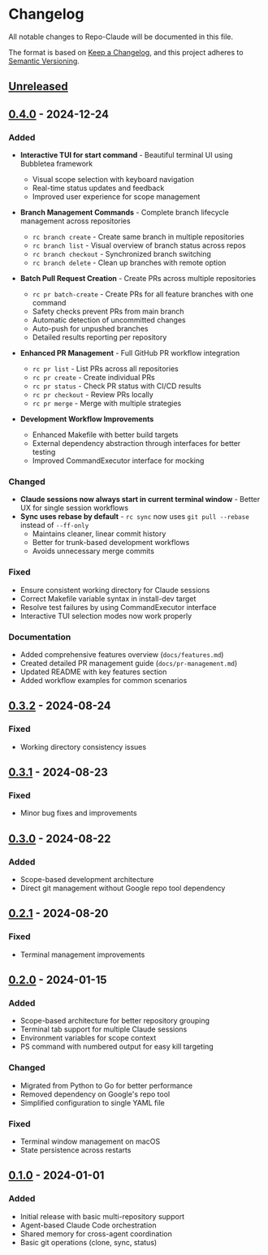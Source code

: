# Changelog

All notable changes to Repo-Claude will be documented in this file.

The format is based on [Keep a Changelog](https://keepachangelog.com/en/1.0.0/),
and this project adheres to [Semantic Versioning](https://semver.org/spec/v2.0.0.html).

## [Unreleased]

## [0.4.0] - 2024-12-24

### Added
- **Interactive TUI for start command** - Beautiful terminal UI using Bubbletea framework
  - Visual scope selection with keyboard navigation
  - Real-time status updates and feedback
  - Improved user experience for scope management
  
- **Branch Management Commands** - Complete branch lifecycle management across repositories
  - `rc branch create` - Create same branch in multiple repositories
  - `rc branch list` - Visual overview of branch status across repos
  - `rc branch checkout` - Synchronized branch switching
  - `rc branch delete` - Clean up branches with remote option
  
- **Batch Pull Request Creation** - Create PRs across multiple repositories
  - `rc pr batch-create` - Create PRs for all feature branches with one command
  - Safety checks prevent PRs from main branch
  - Automatic detection of uncommitted changes
  - Auto-push for unpushed branches
  - Detailed results reporting per repository
  
- **Enhanced PR Management** - Full GitHub PR workflow integration
  - `rc pr list` - List PRs across all repositories
  - `rc pr create` - Create individual PRs
  - `rc pr status` - Check PR status with CI/CD results
  - `rc pr checkout` - Review PRs locally
  - `rc pr merge` - Merge with multiple strategies

- **Development Workflow Improvements**
  - Enhanced Makefile with better build targets
  - External dependency abstraction through interfaces for better testing
  - Improved CommandExecutor interface for mocking

### Changed
- **Claude sessions now always start in current terminal window** - Better UX for single session workflows
- **Sync uses rebase by default** - `rc sync` now uses `git pull --rebase` instead of `--ff-only`
  - Maintains cleaner, linear commit history
  - Better for trunk-based development workflows
  - Avoids unnecessary merge commits

### Fixed
- Ensure consistent working directory for Claude sessions
- Correct Makefile variable syntax in install-dev target
- Resolve test failures by using CommandExecutor interface
- Interactive TUI selection modes now work properly

### Documentation
- Added comprehensive features overview (`docs/features.md`)
- Created detailed PR management guide (`docs/pr-management.md`)
- Updated README with key features section
- Added workflow examples for common scenarios

## [0.3.2] - 2024-08-24

### Fixed
- Working directory consistency issues

## [0.3.1] - 2024-08-23

### Fixed
- Minor bug fixes and improvements

## [0.3.0] - 2024-08-22

### Added
- Scope-based development architecture
- Direct git management without Google repo tool dependency

## [0.2.1] - 2024-08-20

### Fixed
- Terminal management improvements

## [0.2.0] - 2024-01-15

### Added
- Scope-based architecture for better repository grouping
- Terminal tab support for multiple Claude sessions
- Environment variables for scope context
- PS command with numbered output for easy kill targeting

### Changed
- Migrated from Python to Go for better performance
- Removed dependency on Google's repo tool
- Simplified configuration to single YAML file

### Fixed
- Terminal window management on macOS
- State persistence across restarts

## [0.1.0] - 2024-01-01

### Added
- Initial release with basic multi-repository support
- Agent-based Claude Code orchestration
- Shared memory for cross-agent coordination
- Basic git operations (clone, sync, status)

[Unreleased]: https://github.com/taokim/repo-claude/compare/v0.4.0...HEAD
[0.4.0]: https://github.com/taokim/repo-claude/compare/v0.3.2...v0.4.0
[0.3.2]: https://github.com/taokim/repo-claude/compare/v0.3.1...v0.3.2
[0.3.1]: https://github.com/taokim/repo-claude/compare/v0.3.0...v0.3.1
[0.3.0]: https://github.com/taokim/repo-claude/compare/v0.2.1...v0.3.0
[0.2.1]: https://github.com/taokim/repo-claude/compare/v0.2.0...v0.2.1
[0.2.0]: https://github.com/taokim/repo-claude/compare/v0.1.0...v0.2.0
[0.1.0]: https://github.com/taokim/repo-claude/releases/tag/v0.1.0